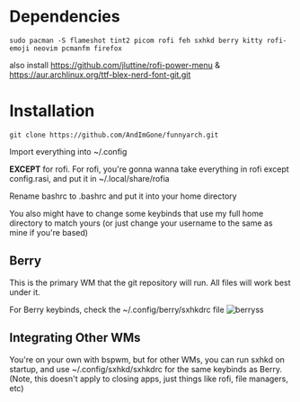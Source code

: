 # Dependencies

```console
sudo pacman -S flameshot tint2 picom rofi feh sxhkd berry kitty rofi-emoji neovim pcmanfm firefox
```
also install https://github.com/jluttine/rofi-power-menu & https://aur.archlinux.org/ttf-blex-nerd-font-git.git
# Installation
```console
git clone https://github.com/AndImGone/funnyarch.git
```

Import everything into ~/.config

 **EXCEPT** for rofi. For rofi, you're gonna wanna take everything in rofi except config.rasi, and put it in ~/.local/share/rofia

Rename bashrc to .bashrc and put it into your home directory

You also might have to change some keybinds that use my full home directory to match yours (or just change your username to the same as mine if you're based)

## Berry

This is the primary WM that the git repository will run. All files will work best under it.

For Berry keybinds, check the ~/.config/berry/sxhkdrc file
![berryss](https://i.imgur.com/OsFUsUo.png)
## Integrating Other WMs

You're on your own with bspwm, but for other WMs, you can run sxhkd on startup, and use ~/.config/sxhkd/sxhkdrc for the same keybinds as Berry. (Note, this doesn't apply to closing apps, just things like rofi, file managers, etc)

